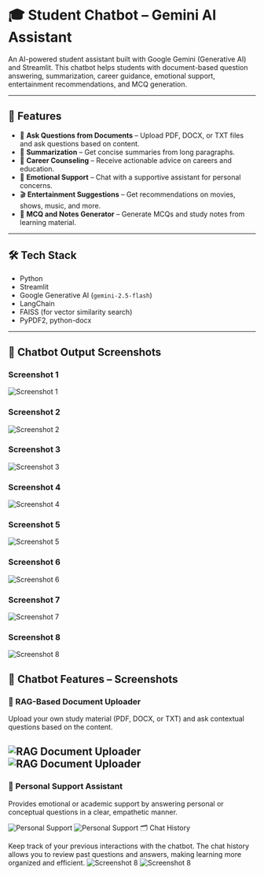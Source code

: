 # 🎓 Student Chatbot – Gemini AI Assistant

An AI-powered student assistant built with Google Gemini (Generative AI) and Streamlit. This chatbot helps students with document-based question answering, summarization, career guidance, emotional support, entertainment recommendations, and MCQ generation.

---

## 🚀 Features

- 📁 **Ask Questions from Documents** – Upload PDF, DOCX, or TXT files and ask questions based on content.
- 📝 **Summarization** – Get concise summaries from long paragraphs.
- 💼 **Career Counseling** – Receive actionable advice on careers and education.
- 💖 **Emotional Support** – Chat with a supportive assistant for personal concerns.
- 🎬 **Entertainment Suggestions** – Get recommendations on movies, shows, music, and more.
- 🧠 **MCQ and Notes Generator** – Generate MCQs and study notes from learning material.

---

## 🛠️ Tech Stack

- Python
- Streamlit
- Google Generative AI (`gemini-2.5-flash`)
- LangChain
- FAISS (for vector similarity search)
- PyPDF2, python-docx

---
## 💬 Chatbot Output Screenshots

### Screenshot 1
![Screenshot 1](Chatbotpic/Screenshot%20(352).png)

### Screenshot 2
![Screenshot 2](Chatbotpic/Screenshot%20(353).png)

### Screenshot 3
![Screenshot 3](Chatbotpic/Screenshot%20(354).png)

### Screenshot 4
![Screenshot 4](Chatbotpic/Screenshot%20(355).png)

### Screenshot 5
![Screenshot 5](Chatbotpic/Screenshot%20(356).png)

### Screenshot 6
![Screenshot 6](Chatbotpic/Screenshot%20(357).png)

### Screenshot 7
![Screenshot 7](Chatbotpic/Screenshot%20(358).png)

### Screenshot 8
![Screenshot 8](Chatbotpic/Screenshot%20(359).png)

## 💬 Chatbot Features – Screenshots

### 📂 RAG-Based Document Uploader
Upload your own study material (PDF, DOCX, or TXT) and ask contextual questions based on the content.

![RAG Document Uploader](Chatbotpic/Screenshot%20(365).png)
![RAG Document Uploader](Chatbotpic/Screenshot%20(368).png)
---

### 💖 Personal Support Assistant
Provides emotional or academic support by answering personal or conceptual questions in a clear, empathetic manner.

![Personal Support](Chatbotpic/Screenshot%20(360).png)
![Personal Support](Chatbotpic/Screenshot%20(361).png)
🗂️ Chat History

Keep track of your previous interactions with the chatbot. The chat history allows you to review past questions and answers, making learning more organized and efficient.
![Screenshot 8](Chatbotpic/Screenshot%20(454).png)
![Screenshot 8](Chatbotpic/Screenshot%20(455).png)
